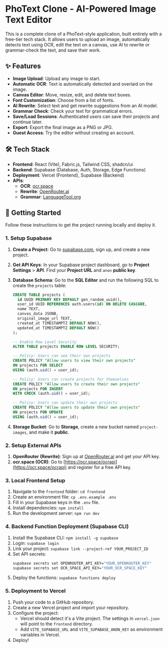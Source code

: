 # PhoText Clone - AI-Powered Image Text Editor

This is a complete clone of a PhoText-style application, built entirely with a free-tier tech stack. It allows users to upload an image, automatically detects text using OCR, edit the text on a canvas, use AI to rewrite or grammar-check the text, and save their work.

## ✨ Features

* **Image Upload**: Upload any image to start.
* **Automatic OCR**: Text is automatically detected and overlaid on the image.
* **Canvas Editor**: Move, resize, edit, and delete text boxes.
* **Font Customization**: Choose from a list of fonts.
* **AI Rewrite**: Select text and get rewrite suggestions from an AI model.
* **Grammar Check**: Check your text for grammatical errors.
* **Save/Load Sessions**: Authenticated users can save their projects and continue later.
* **Export**: Export the final image as a PNG or JPG.
* **Guest Access**: Try the editor without creating an account.

## 🛠️ Tech Stack

* **Frontend**: React (Vite), Fabric.js, Tailwind CSS, shadcn/ui
* **Backend**: Supabase (Database, Auth, Storage, Edge Functions)
* **Deployment**: Vercel (Frontend), Supabase (Backend)
* **APIs**:
    * **OCR**: [ocr.space](https://ocr.space/ocrapi)
    * **Rewrite**: [OpenRouter.ai](https://openrouter.ai/)
    * **Grammar**: [LanguageTool.org](https://languagetool.org/http-api)

## 🚀 Getting Started

Follow these instructions to get the project running locally and deploy it.

### 1. Setup Supabase

1.  **Create a Project**: Go to [supabase.com](https://supabase.com), sign up, and create a new project.
2.  **Get API Keys**: In your Supabase project dashboard, go to **Project Settings** > **API**. Find your **Project URL** and `anon` **public key**.
3.  **Database Schema**: Go to the **SQL Editor** and run the following SQL to create the `projects` table:

    ```sql
    CREATE TABLE projects (
      id UUID PRIMARY KEY DEFAULT gen_random_uuid(),
      user_id UUID REFERENCES auth.users(id) ON DELETE CASCADE,
      name TEXT,
      canvas_data JSONB,
      original_image_url TEXT,
      created_at TIMESTAMPTZ DEFAULT NOW(),
      updated_at TIMESTAMPTZ DEFAULT NOW()
    );

    -- Enable Row Level Security
    ALTER TABLE projects ENABLE ROW LEVEL SECURITY;

    -- Policy: Users can see their own projects
    CREATE POLICY "Allow users to view their own projects"
    ON projects FOR SELECT
    USING (auth.uid() = user_id);

    -- Policy: Users can create projects for themselves
    CREATE POLICY "Allow users to create their own projects"
    ON projects FOR INSERT
    WITH CHECK (auth.uid() = user_id);

    -- Policy: Users can update their own projects
    CREATE POLICY "Allow users to update their own projects"
    ON projects FOR UPDATE
    USING (auth.uid() = user_id);
    ```

4.  **Storage Bucket**: Go to **Storage**, create a new bucket named `project-images`, and make it **public**.

### 2. Setup External APIs

1.  **OpenRouter (Rewrite)**: Sign up at [OpenRouter.ai](https://openrouter.ai/) and get your API key.
2.  **ocr.space (OCR)**: Go to [https://ocr.space/ocrapi](https://ocr.space/ocrapi) and register for a free API key.

### 3. Local Frontend Setup

1.  Navigate to the `frontend` folder: `cd frontend`
2.  Create an environment file: `cp .env.example .env`
3.  Fill in your Supabase keys in the `.env` file.
4.  Install dependencies: `npm install`
5.  Run the development server: `npm run dev`

### 4. Backend Function Deployment (Supabase CLI)

1.  Install the Supabase CLI: `npm install -g supabase`
2.  Login: `supabase login`
3.  Link your project: `supabase link --project-ref YOUR_PROJECT_ID`
4.  Set API secrets:
    ```bash
    supabase secrets set OPENROUTER_API_KEY="YOUR_OPENROUTER_KEY"
    supabase secrets set OCR_SPACE_API_KEY="YOUR_OCR_SPACE_KEY"
    ```
5.  Deploy the functions: `supabase functions deploy`

### 5. Deployment to Vercel

1.  Push your code to a GitHub repository.
2.  Create a new Vercel project and import your repository.
3.  Configure the project:
    * Vercel should detect it's a Vite project. The settings in `vercel.json` will point to the `frontend` directory.
    * Add `VITE_SUPABASE_URL` and `VITE_SUPABASE_ANON_KEY` as environment variables in Vercel.
4.  Deploy!
